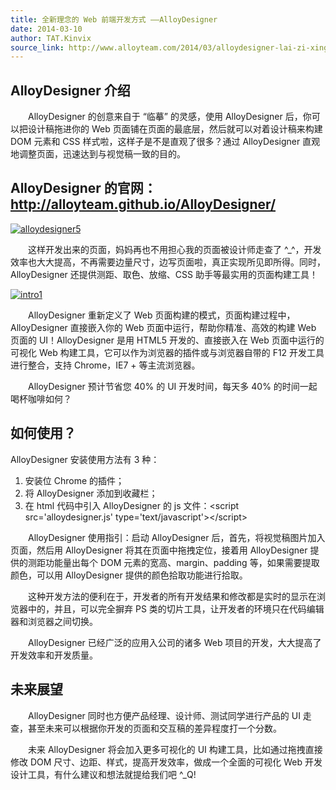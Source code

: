 ```yaml
---
title: 全新理念的 Web 前端开发方式 ——AlloyDesigner
date: 2014-03-10
author: TAT.Kinvix
source_link: http://www.alloyteam.com/2014/03/alloydesigner-lai-zi-xing-xing-di-web-qian-duan-kai-fa-fang-shi/
---
```


<!-- {% raw %} - for jekyll -->

## AlloyDesigner 介绍

　　AlloyDesigner 的创意来自于 “临摹” 的灵感，使用 AlloyDesigner 后，你可以把设计稿拖进你的 Web 页面铺在页面的最底层，然后就可以对着设计稿来构建 DOM 元素和 CSS 样式啦，这样子是不是直观了很多？通过 AlloyDesigner 直观地调整页面，迅速达到与视觉稿一致的目的。

## AlloyDesigner 的官网：<http://alloyteam.github.io/AlloyDesigner/>

[![alloydesigner5](http://www.alloyteam.com/wp-content/uploads/2014/03/alloydesigner5.png)](http://www.alloyteam.com/wp-content/uploads/2014/03/alloydesigner5.png)

　　这样开发出来的页面，妈妈再也不用担心我的页面被设计师走查了 ^\_^，开发效率也大大提高，不再需要边量尺寸，边写页面啦，真正实现所见即所得。同时，AlloyDesigner 还提供测距、取色、放缩、CSS 助手等最实用的页面构建工具！

[![intro1](http://www.alloyteam.com/wp-content/uploads/2014/03/intro1.png)](http://www.alloyteam.com/wp-content/uploads/2014/03/intro1.png)

　　AlloyDesigner 重新定义了 Web 页面构建的模式，页面构建过程中，AlloyDesigner 直接嵌入你的 Web 页面中运行，帮助你精准、高效的构建 Web 页面的 UI！AlloyDesigner 是用 HTML5 开发的、直接嵌入在 Web 页面中运行的可视化 Web 构建工具，它可以作为浏览器的插件或与浏览器自带的 F12 开发工具进行整合，支持 Chrome，IE7 + 等主流浏览器。

　　AlloyDesigner 预计节省您 40% 的 UI 开发时间，每天多 40% 的时间一起喝杯咖啡如何？

## 如何使用？

AlloyDesigner 安装使用方法有 3 种：

1.  安装位 Chrome 的插件；
2.  将 AlloyDesigner 添加到收藏栏；
3.  在 html 代码中引入 AlloyDesigner 的 js 文件：&lt;script src='alloydesigner.js' type='text/javascript'>&lt;/script>

　　AlloyDesigner 使用指引：启动 AlloyDesigner 后，首先，将视觉稿图片加入页面，然后用 AlloyDesigner 将其在页面中拖拽定位，接着用 AlloyDesigner 提供的测距功能量出每个 DOM 元素的宽高、margin、padding 等，如果需要提取颜色，可以用 AlloyDesigner 提供的颜色拾取功能进行拾取。

　　这种开发方法的便利在于，开发者的所有开发结果和修改都是实时的显示在浏览器中的，并且，可以完全摒弃 PS 类的切片工具，让开发者的环境只在代码编辑器和浏览器之间切换。

　　AlloyDesigner 已经广泛的应用入公司的诸多 Web 项目的开发，大大提高了开发效率和开发质量。

## 未来展望

　　AlloyDesigner 同时也方便产品经理、设计师、测试同学进行产品的 UI 走查，甚至未来可以根据你开发的页面和交互稿的差异程度打一个分数。

　　未来 AlloyDesigner 将会加入更多可视化的 UI 构建工具，比如通过拖拽直接修改 DOM 尺寸、边距、样式，提高开发效率，做成一个全面的可视化 Web 开发设计工具，有什么建议和想法就提给我们吧 ^\_Q!


<!-- {% endraw %} - for jekyll -->